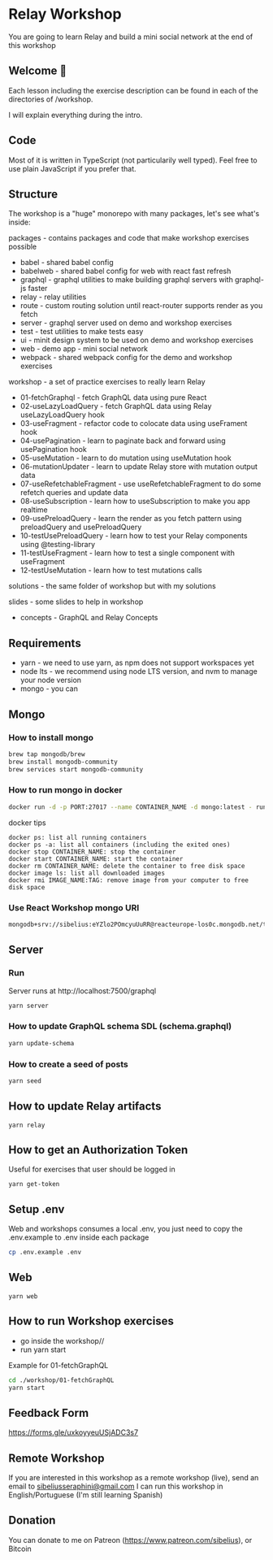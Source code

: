 # Relay Workshop

You are going to learn Relay and build a mini social network at the end of this workshop

## Welcome 👋

Each lesson including the exercise description can be found in each of the directories of /workshop.

I will explain everything during the intro.

## Code

Most of it is written in TypeScript (not particularily well typed). Feel free to use plain JavaScript if you prefer that.

## Structure

The workshop is a "huge" monorepo with many packages, let's see what's inside:

packages - contains packages and code that make workshop exercises possible
- babel - shared babel config
- babelweb - shared babel config for web with react fast refresh
- graphql - graphql utilities to make building graphql servers with graphql-js faster
- relay - relay utilities
- route - custom routing solution until react-router supports render as you fetch
- server - graphql server used on demo and workshop exercises
- test - test utilities to make tests easy
- ui - minit design system to be used on demo and workshop exercises
- web - demo app - mini social network
- webpack - shared webpack config for the demo and workshop exercises

workshop - a set of practice exercises to really learn Relay 
- 01-fetchGraphql - fetch GraphQL data using pure React
- 02-useLazyLoadQuery - fetch GraphQL data using Relay useLazyLoadQuery hook
- 03-useFragment - refactor code to colocate data using useFrament hook
- 04-usePagination - learn to paginate back and forward using usePagination hook
- 05-useMutation - learn to do mutation using useMutation hook
- 06-mutationUpdater - learn to update Relay store with mutation output data
- 07-useRefetchableFragment - use useRefetchableFragment to do some refetch queries and update data
- 08-useSubscription - learn how to useSubscription to make you app realtime
- 09-usePreloadQuery - learn the render as you fetch pattern using preloadQuery and usePreloadQuery
- 10-testUsePreloadQuery - learn how to test your Relay components using @testing-library
- 11-testUseFragment - learn how to test a single component with useFragment
- 12-testUseMutation - learn how to test mutations calls 

solutions - the same folder of workshop but with my solutions

slides - some slides to help in workshop
- concepts - GraphQL and Relay Concepts 

## Requirements
- yarn - we need to use yarn, as npm does not support workspaces yet
- node lts - we recommend using node LTS version, and nvm to manage your node version
- mongo - you can 

## Mongo
### How to install mongo
```sh
brew tap mongodb/brew
brew install mongodb-community
brew services start mongodb-community
``` 

### How to run mongo in docker
```sh
docker run -d -p PORT:27017 --name CONTAINER_NAME -d mongo:latest - run mongo:latest image in detached mode
``` 

docker tips
```
docker ps: list all running containers
docker ps -a: list all containers (including the exited ones)
docker stop CONTAINER_NAME: stop the container
docker start CONTAINER_NAME: start the container
docker rm CONTAINER_NAME: delete the container to free disk space
docker image ls: list all downloaded images
docker rmi IMAGE_NAME:TAG: remove image from your computer to free disk space
```

### Use React Workshop mongo URI
```sh
mongodb+srv://sibelius:eYZlo2POmcyuUuRR@reacteurope-los0c.mongodb.net/test
``` 

## Server

### Run
Server runs at http://localhost:7500/graphql

```sh
yarn server
```

### How to update GraphQL schema SDL (schema.graphql)
```sh
yarn update-schema
```

### How to create a seed of posts
```sh
yarn seed
```

## How to update Relay artifacts
```
yarn relay
```

## How to get an Authorization Token
Useful for exercises that user should be logged in

```
yarn get-token
```

## Setup .env
Web and workshops consumes a local .env, you just need to copy the .env.example to .env inside each package

```sh
cp .env.example .env
```

## Web

```
yarn web
```

## How to run Workshop exercises
- go inside the workshop/<exercise>/
- run yarn start

Example for 01-fetchGraphQL

```bash
cd ./workshop/01-fetchGraphQL
yarn start
```

## Feedback Form
https://forms.gle/uxkoyyeuUSjADC3s7

## Remote Workshop
If you are interested in this workshop as a remote workshop (live), send an email to sibeliusseraphini@gmail.com
I can run this workshop in English/Portuguese (I'm still learning Spanish)

## Donation
You can donate to me on Patreon (https://www.patreon.com/sibelius), or Bitcoin
